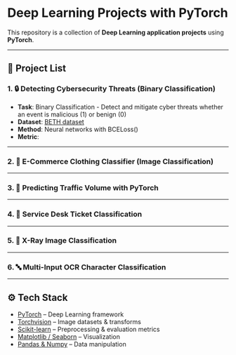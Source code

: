 # Deep Learning Projects with PyTorch

This repository is a collection of **Deep Learning application projects** using **PyTorch**.  

---

## 📂 Project List

### 1. 🔒 Detecting Cybersecurity Threats (Binary Classification)
- **Task**: Binary Classification - Detect and mitigate cyber threats whether an event is malicious (1) or benign (0)
- **Dataset**: [BETH dataset](https://www.kaggle.com/datasets/katehighnam/beth-dataset)
- **Method**: Neural networks with BCELoss()
- **Metric**: 

---

### 2. 👕 E-Commerce Clothing Classifier (Image Classification)
 

---

### 3. 🚦 Predicting Traffic Volume with PyTorch


---

### 4. 📝 Service Desk Ticket Classification
 

---

### 5. 🩻 X-Ray Image Classification
 

---

### 6. 🔤 Multi-Input OCR Character Classification


---

## ⚙️ Tech Stack
- [PyTorch](https://pytorch.org/) – Deep Learning framework  
- [Torchvision](https://pytorch.org/vision/stable/index.html) – Image datasets & transforms  
- [Scikit-learn](https://scikit-learn.org/) – Preprocessing & evaluation metrics  
- [Matplotlib / Seaborn](https://matplotlib.org/) – Visualization  
- [Pandas & Numpy](https://pandas.pydata.org/) – Data manipulation  


